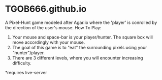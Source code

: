 # TGOB666.github.io
A Pixel-Hunt game modeled after Agar.io where the 'player' is conrolled by the direction of the user's mouse. 
How To Play: 
1. Your mouse and space-bar is your player/hunter. The square box will move accordingly with your mouse.
2. The goal of this game is to "eat" the surrounding pixels using your "hunter"/player. 
3. There are 3 different levels, where you will encounter increasing difficulty.

*requires live-server

